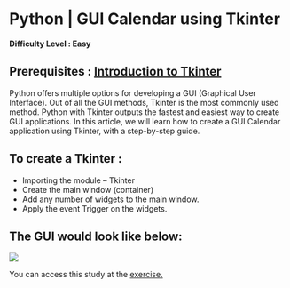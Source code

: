 # Python | GUI Calendar using Tkinter
**Difficulty Level : Easy**
## Prerequisites : [Introduction to Tkinter](https://www.geeksforgeeks.org/python-gui-tkinter/)
Python offers multiple options for developing a GUI (Graphical User Interface). Out of all the GUI methods, Tkinter is the most commonly used method. Python with Tkinter outputs the fastest and easiest way to create GUI applications. In this article, we will learn how to create a GUI Calendar application using Tkinter, with a step-by-step guide. 
## To create a Tkinter : 
- Importing the module – Tkinter
- Create the main window (container)
- Add any number of widgets to the main window.
- Apply the event Trigger on the widgets.
## The GUI would look like below:
[](https://media.geeksforgeeks.org/wp-content/uploads/20210116124018/Screenshot239.png)
![](https://media.geeksforgeeks.org/wp-content/uploads/20210116124001/Screenshot238-263x300.png)

You can access this study at the [exercise.](https://www.geeksforgeeks.org/python-gui-calendar-using-tkinter/)
